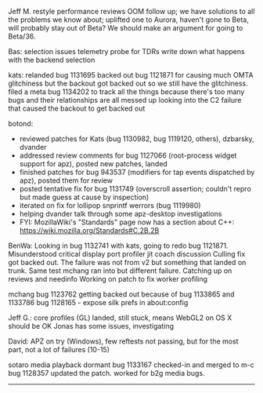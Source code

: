 Jeff M.
        restyle performance
        reviews
        OOM follow up; we have solutions to all the problems we know about; uplifted one to Aurora, haven't gone to Beta, will probably stay out of Beta?  We should make an argument for going to Beta/36. 



Bas:
        selection issues
        telemetry probe for TDRs
        write down what happens with the backend selection



kats:
        relanded bug 1131695
        backed out bug 1121871 for causing much OMTA glitchiness but the backout got backed out so we still have the glitchiness. filed a meta bug 1134202 to track all the things because there's too many bugs and their relationships are all messed up
        looking into the C2 failure that caused the backout to get backed out



botond:
  - reviewed patches for Kats (bug 1130982, bug 1119120, others), dzbarsky, dvander
  - addressed review comments for bug 1127066 (root-process widget support for apz), posted new patches, landed
  - finished patches for bug 943537 (modifiers for tap events dispatched by apz), posted them for review
  - posted tentative fix for bug 1131749 (overscroll assertion; couldn't repro but made guess at cause by inspection)
  - iterated on fix for lollipop snprintf werrors (bug 1119980)
  - helping dvander talk through some apz-desktop investigations
  - FYI: MozillaWiki's "Standards" page now has a section about C++: https://wiki.mozilla.org/Standards#C.2B.2B




BenWa:
        Looking in bug 1132741 with kats, going to redo bug 1121871. Misunderstood critical display port
        profiler jit coach discussion
        Culling fix got backed out. The failure was not from v2 but something that landed on trunk. Same test mchang ran into but different failure.
        Catching up on reviews and needinfo
        Working on patch to fix worker profiling



mchang
        bug 1123762 getting backed out because of bug 1133865  and 1133786
        bug 1128165 - expose silk prefs in about:config



Jeff G.:
        core profiles (GL) landed, still stuck, means WebGL2 on OS X should be OK
        Jonas has some issues, investigating



David:
        APZ on try (Windows), few reftests not passing, but for the most part, not a lot of failures (10-15)



sotaro
        media playback dormant
        bug 1133167   checked-in and merged to m-c
        bug 1128357 updated the patch.
        worked for b2g media bugs.





________________


